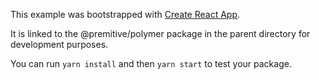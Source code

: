 This example was bootstrapped with [Create React App](https://github.com/facebook/create-react-app).

It is linked to the @premitive/polymer package in the parent directory for development purposes.

You can run `yarn install` and then `yarn start` to test your package.
